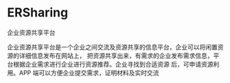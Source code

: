 # ERSharing
企业资源共享平台

企业资源共享平台是一个企业之间交流及资源共享的信息平台，企业可以将闲置资源的详细信息发布在网站上，
把资源共享出来，有需求的企业发布需求信息，平台根据企业需求进行企业进行资源推荐。企业寻找到合适资源
后，可申请资源利用。APP 端可以方便企业提交需求，证明材料及实时交流
